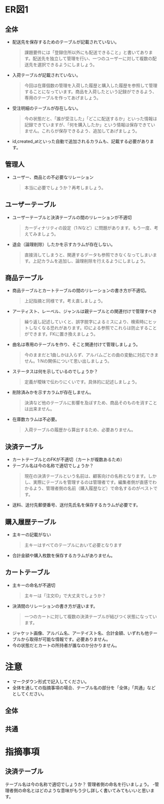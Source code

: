 # ER図1
## 全体
- 配送先を保存するためのテーブルが記載されていない。
    >課題要件には「登録住所以外にも配送できること」と書いてあります。配送先を独立して管理を行い、一つのユーザーに対して複数の配送先を選択できるようにしましょう。
- 入荷テーブルが記載されていない。
    >今回は在庫個数の管理を入荷した履歴と購入した履歴を参照して管理することになっています。商品を入荷したという記録ができるよう、専用のテーブルを作ってあげましょう。
- 受注明細のテーブルが存在しない。
    >今の状態だと、「誰が受注した」「どこに配送するか」といった情報は記録できていますが、「何を購入したか」という情報は保存できていません。これらが保存できるよう、追加してあげましょう。
- id,created_atといった自動で追加されるカラムも、記載する必要があります。
## 管理人
- ユーザー、商品との不必要なリレーション
    >本当に必要でしょうか？再考しましょう。
## ユーザーテーブル
- ユーザーテーブルと決済テーブルの間のリレーションが不適切
    >カーディナリティの設定（1:Nなど）に問題があります。もう一度、考えてみましょう。
- 退会（論理削除）したかを示すカラムが存在しない。
    >直接消してしまうと、関連するデータも参照できなくなってしまいます。上記カラムを追加し、論理削除を行えるようにしましょう。
## 商品テーブル
- 商品テーブルとカートテーブルの間のリレーションの書き方が不適切。
    >上記指摘と同様です。考え直しましょう。
- アーティスト、レーベル、ジャンルは親テーブルとの関連付けで管理すべき
    >繰り返し記述していくと、誤字脱字によるミスにより、検索時にヒットしなくなる恐れがあります。IDによる参照でこれらは防止することができます。FKに置き換えましょう。
- 曲名は専用のテーブルを作り、そこと関連付けて管理しましょう。
    >今のままだと1曲しかは入らず、アルバムごとの曲の変動に対応できません。1:Nの関係について思い出しましょう。
- ステータスは何を示しているのでしょうか？
    >定義が曖昧で伝わりにくいです。具体的に記述しましょう。
- 削除済みかを示すカラムが存在しません。
    >決済など他のテーブルに影響を及ぼすため、商品そのものを消すことは出来ません。
- 在庫数カラムは不必要。
    >入荷テーブルの履歴から算出するため、必要ありません。
## 決済テーブル
- カートテーブルとのFKが不適切（カートが複数あるため）
- テーブル名は今の名称で適切でしょうか？
    >現在の決済テーブルという名前は、顧客向けの名称となります。しかし、実際にテーブルを管理するのは管理者です。編集者側が直感でわかるよう、管理者側の名前（購入履歴など）で命名するのがベストです。
- 送料、送付先郵便番号、送付先氏名を保存するカラムが必要です。


## 購入履歴テーブル
- 主キーの記載がない
    > 主キーはすべてのテーブルにおいて必要となります
- 合計金額や購入枚数を保存するカラムがありません。
## カートテーブル
- 主キーの命名が不適切
    >主キーは「注文ID」で大丈夫でしょうか？
- 決済間のリレーションの書き方が違います。
    >一つのカートに対して複数の決済テーブルが結びつく状態になっています。
- ジャケット画像、アルバム名、アーテイスト名、合計金額、いずれも他テーブルから取得が可能な情報です。必要ありません。
- 今の状態だとカートの所持者が誰なのか分かりません。

# 注意
* マークダウン形式で記入してください。
* 全体を通しての指摘事項の場合、テーブル名の部分を「全体」「共通」などとしてください。
## 全体

## 共通



# 指摘事項

## 決済テーブル
テーブル名は今の名称で適切でしょうか？
管理者側の命名を行いましょう。
 -管理者側の命名とはどのような意味がもう少し詳しく書いてみてもいいと思います。

